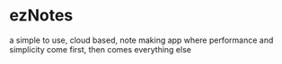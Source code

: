 ezNotes
=======

a simple to use, cloud based, note making app where performance and simplicity come first, then comes everything else
